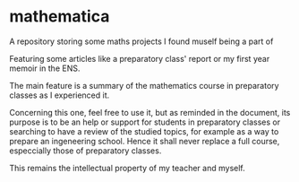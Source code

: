 # mathematica

A repository storing some maths projects I found muself being a part of

Featuring some articles like a preparatory class' report or my first year memoir in the ENS.

The main feature is a summary of the mathematics course in preparatory classes as I experienced it.

Concerning this one, feel free to use it, but as reminded in the document, its purpose is to be an help or support for students in preparatory classes or searching to have a review of the studied topics, for example as a way to prepare an ingeneering school. Hence it shall never replace a full course, especcially those of preparatory classes.

This remains the intellectual property of my teacher and myself.
